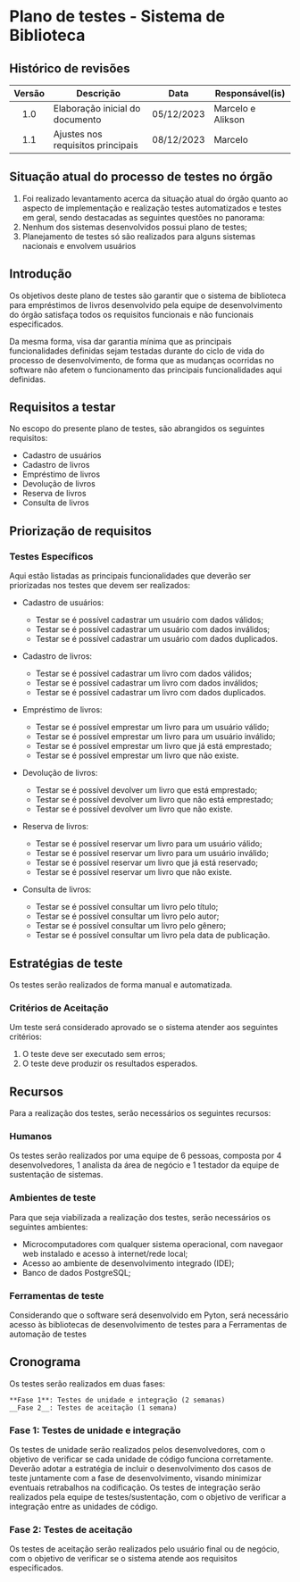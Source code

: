 # Plano de testes - Sistema de Biblioteca

## Histórico de revisões

Versão | Descrição | Data | Responsável(is)
:-------:|-------------------------------------|:-------------:|--------------------
1.0 | Elaboração inicial do documento | 05/12/2023 | Marcelo e Alikson
1.1 | Ajustes nos requisitos principais | 08/12/2023 | Marcelo

## Situação atual do processo de testes no órgão
1. Foi realizado levantamento acerca da situação atual do órgão quanto ao aspecto de implementação e realização testes automatizados e testes em geral, sendo destacadas as  seguintes questões no panorama:
2. Nenhum dos sistemas desenvolvidos possui plano de testes;
3. Planejamento de testes só são realizados para alguns sistemas nacionais e envolvem usuários

## Introdução
Os objetivos deste plano de testes são garantir que o sistema de biblioteca para empréstimos de livros desenvolvido pela equipe de desenvolvimento do órgão satisfaça todos os requisitos funcionais e não funcionais especificados.

Da mesma forma, visa dar garantia mínima que as principais funcionalidades definidas sejam testadas durante do ciclo de vida do processo de desenvolvimento, de forma que as mudanças ocorridas no software não afetem o funcionamento das principais funcionalidades aqui definidas.

## Requisitos a testar
No escopo do presente plano de testes, são abrangidos os seguintes requisitos:
* Cadastro de usuários
* Cadastro de livros
* Empréstimo de livros
* Devolução de livros
* Reserva de livros
* Consulta de livros

## Priorização de requisitos

### Testes Específicos
Aqui estão listadas as principais funcionalidades que deverão ser priorizadas nos testes que devem ser realizados:

* Cadastro de usuários:
   * Testar se é possível cadastrar um usuário com dados válidos;
   * Testar se é possível cadastrar um usuário com dados inválidos;
   * Testar se é possível cadastrar um usuário com dados duplicados.

* Cadastro de livros:
   * Testar se é possível cadastrar um livro com dados válidos;
   * Testar se é possível cadastrar um livro com dados inválidos;
   * Testar se é possível cadastrar um livro com dados duplicados.

* Empréstimo de livros:
   * Testar se é possível emprestar um livro para um usuário válido;
   * Testar se é possível emprestar um livro para um usuário inválido;
   * Testar se é possível emprestar um livro que já está emprestado;
   * Testar se é possível emprestar um livro que não existe.

* Devolução de livros:
   * Testar se é possível devolver um livro que está emprestado;
   * Testar se é possível devolver um livro que não está emprestado;
   * Testar se é possível devolver um livro que não existe.

* Reserva de livros:
   * Testar se é possível reservar um livro para um usuário válido;
   * Testar se é possível reservar um livro para um usuário inválido;
   * Testar se é possível reservar um livro que já está reservado;
   * Testar se é possível reservar um livro que não existe.

* Consulta de livros:
   * Testar se é possível consultar um livro pelo título;
   * Testar se é possível consultar um livro pelo autor;
   * Testar se é possível consultar um livro pelo gênero;
   * Testar se é possível consultar um livro pela data de publicação.

## Estratégias de teste
Os testes serão realizados de forma manual e automatizada.

### Critérios de Aceitação
Um teste será considerado aprovado se o sistema atender aos seguintes critérios:
1. O teste deve ser executado sem erros;
2. O teste deve produzir os resultados esperados.

## Recursos
Para a realização dos testes, serão necessários os seguintes recursos:

### Humanos
Os testes serão realizados por uma equipe de 6 pessoas, composta por 4 desenvolvedores, 1 analista da área de negócio e 1 testador da equipe de sustentação de sistemas. 

### Ambientes de teste
Para que seja viabilizada a realização dos testes, serão necessários os seguintes ambientes:
* Microcomputadores com qualquer sistema operacional, com navegaor web instalado e acesso à internet/rede local;
* Acesso ao ambiente de desenvolvimento integrado (IDE);
* Banco de dados PostgreSQL;

### Ferramentas de teste
Considerando que o software será desenvolvido em Pyton, será necessário acesso às bibliotecas de desenvolvimento de testes para a Ferramentas de automação de testes

## Cronograma
Os testes serão realizados em duas fases:

	**Fase 1**: Testes de unidade e integração (2 semanas)
	__Fase 2__: Testes de aceitação (1 semana)

### Fase 1: Testes de unidade e integração
Os testes de unidade serão realizados pelos desenvolvedores, com o objetivo de verificar se cada unidade de código funciona corretamente. Deverão adotar a estratégia de incluir o desenvolvimento dos casos de teste juntamente com a fase de desenvolvimento, visando minimizar eventuais retrabalhos na codificação.
Os testes de integração serão realizados pela equipe de testes/sustentação, com o objetivo de verificar a integração entre as unidades de código.

### Fase 2: Testes de aceitação
Os testes de aceitação serão realizados pelo usuário final ou de negócio, com o objetivo de verificar se o sistema atende aos requisitos especificados.



